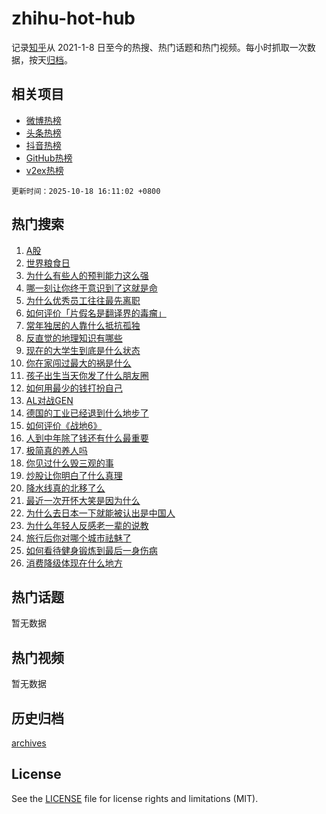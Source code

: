 # zhihu-hot-hub

记录[知乎](https://www.zhihu.com/)从 2021-1-8 日至今的热搜、热门话题和热门视频。每小时抓取一次数据，按天[归档](archives)。

## 相关项目

- [微博热榜](https://github.com/snaildev/weibo-hot-hub)
- [头条热榜](https://github.com/snaildev/toutiao-hot-hub)
- [抖音热榜](https://github.com/snaildev/douyin-hot-hub)
- [GitHub热榜](https://github.com/snaildev/github-hot-hub)
- [v2ex热榜](https://github.com/snaildev/v2ex-hot-hub)


`更新时间：2025-10-18 16:11:02 +0800`

## 热门搜索

1. [A股](https://www.zhihu.com/search?q=A%E8%82%A1)
1. [世界粮食日](https://www.zhihu.com/search?q=%E4%B8%96%E7%95%8C%E7%B2%AE%E9%A3%9F%E6%97%A5)
1. [为什么有些人的预判能力这么强](https://www.zhihu.com/search?q=%E4%B8%BA%E4%BB%80%E4%B9%88%E6%9C%89%E4%BA%9B%E4%BA%BA%E7%9A%84%E9%A2%84%E5%88%A4%E8%83%BD%E5%8A%9B%E8%BF%99%E4%B9%88%E5%BC%BA)
1. [哪一刻让你终于意识到了这就是命](https://www.zhihu.com/search?q=%E5%93%AA%E4%B8%80%E5%88%BB%E8%AE%A9%E4%BD%A0%E7%BB%88%E4%BA%8E%E6%84%8F%E8%AF%86%E5%88%B0%E4%BA%86%E8%BF%99%E5%B0%B1%E6%98%AF%E5%91%BD)
1. [为什么优秀员工往往最先离职](https://www.zhihu.com/search?q=%E4%B8%BA%E4%BB%80%E4%B9%88%E4%BC%98%E7%A7%80%E5%91%98%E5%B7%A5%E5%BE%80%E5%BE%80%E6%9C%80%E5%85%88%E7%A6%BB%E8%81%8C)
1. [如何评价「片假名是翻译界的毒瘤」](https://www.zhihu.com/search?q=%E5%A6%82%E4%BD%95%E8%AF%84%E4%BB%B7%E3%80%8C%E7%89%87%E5%81%87%E5%90%8D%E6%98%AF%E7%BF%BB%E8%AF%91%E7%95%8C%E7%9A%84%E6%AF%92%E7%98%A4%E3%80%8D)
1. [常年独居的人靠什么抵抗孤独](https://www.zhihu.com/search?q=%E5%B8%B8%E5%B9%B4%E7%8B%AC%E5%B1%85%E7%9A%84%E4%BA%BA%E9%9D%A0%E4%BB%80%E4%B9%88%E6%8A%B5%E6%8A%97%E5%AD%A4%E7%8B%AC)
1. [反直觉的地理知识有哪些](https://www.zhihu.com/search?q=%E5%8F%8D%E7%9B%B4%E8%A7%89%E7%9A%84%E5%9C%B0%E7%90%86%E7%9F%A5%E8%AF%86%E6%9C%89%E5%93%AA%E4%BA%9B)
1. [现在的大学生到底是什么状态](https://www.zhihu.com/search?q=%E7%8E%B0%E5%9C%A8%E7%9A%84%E5%A4%A7%E5%AD%A6%E7%94%9F%E5%88%B0%E5%BA%95%E6%98%AF%E4%BB%80%E4%B9%88%E7%8A%B6%E6%80%81)
1. [你在家闯过最大的祸是什么](https://www.zhihu.com/search?q=%E4%BD%A0%E5%9C%A8%E5%AE%B6%E9%97%AF%E8%BF%87%E6%9C%80%E5%A4%A7%E7%9A%84%E7%A5%B8%E6%98%AF%E4%BB%80%E4%B9%88)
1. [孩子出生当天你发了什么朋友圈](https://www.zhihu.com/search?q=%E5%AD%A9%E5%AD%90%E5%87%BA%E7%94%9F%E5%BD%93%E5%A4%A9%E4%BD%A0%E5%8F%91%E4%BA%86%E4%BB%80%E4%B9%88%E6%9C%8B%E5%8F%8B%E5%9C%88)
1. [如何用最少的钱打扮自己](https://www.zhihu.com/search?q=%E5%A6%82%E4%BD%95%E7%94%A8%E6%9C%80%E5%B0%91%E7%9A%84%E9%92%B1%E6%89%93%E6%89%AE%E8%87%AA%E5%B7%B1)
1. [AL对战GEN](https://www.zhihu.com/search?q=AL%E5%AF%B9%E6%88%98GEN)
1. [德国的工业已经退到什么地步了](https://www.zhihu.com/search?q=%E5%BE%B7%E5%9B%BD%E7%9A%84%E5%B7%A5%E4%B8%9A%E5%B7%B2%E7%BB%8F%E9%80%80%E5%88%B0%E4%BB%80%E4%B9%88%E5%9C%B0%E6%AD%A5%E4%BA%86)
1. [如何评价《战地6》](https://www.zhihu.com/search?q=%E5%A6%82%E4%BD%95%E8%AF%84%E4%BB%B7%E3%80%8A%E6%88%98%E5%9C%B06%E3%80%8B)
1. [人到中年除了钱还有什么最重要](https://www.zhihu.com/search?q=%E4%BA%BA%E5%88%B0%E4%B8%AD%E5%B9%B4%E9%99%A4%E4%BA%86%E9%92%B1%E8%BF%98%E6%9C%89%E4%BB%80%E4%B9%88%E6%9C%80%E9%87%8D%E8%A6%81)
1. [极简真的养人吗](https://www.zhihu.com/search?q=%E6%9E%81%E7%AE%80%E7%9C%9F%E7%9A%84%E5%85%BB%E4%BA%BA%E5%90%97)
1. [你见过什么毁三观的事](https://www.zhihu.com/search?q=%E4%BD%A0%E8%A7%81%E8%BF%87%E4%BB%80%E4%B9%88%E6%AF%81%E4%B8%89%E8%A7%82%E7%9A%84%E4%BA%8B)
1. [炒股让你明白了什么真理](https://www.zhihu.com/search?q=%E7%82%92%E8%82%A1%E8%AE%A9%E4%BD%A0%E6%98%8E%E7%99%BD%E4%BA%86%E4%BB%80%E4%B9%88%E7%9C%9F%E7%90%86)
1. [降水线真的北移了么](https://www.zhihu.com/search?q=%E9%99%8D%E6%B0%B4%E7%BA%BF%E7%9C%9F%E7%9A%84%E5%8C%97%E7%A7%BB%E4%BA%86%E4%B9%88)
1. [最近一次开怀大笑是因为什么](https://www.zhihu.com/search?q=%E6%9C%80%E8%BF%91%E4%B8%80%E6%AC%A1%E5%BC%80%E6%80%80%E5%A4%A7%E7%AC%91%E6%98%AF%E5%9B%A0%E4%B8%BA%E4%BB%80%E4%B9%88)
1. [为什么去日本一下就能被认出是中国人](https://www.zhihu.com/search?q=%E4%B8%BA%E4%BB%80%E4%B9%88%E5%8E%BB%E6%97%A5%E6%9C%AC%E4%B8%80%E4%B8%8B%E5%B0%B1%E8%83%BD%E8%A2%AB%E8%AE%A4%E5%87%BA%E6%98%AF%E4%B8%AD%E5%9B%BD%E4%BA%BA)
1. [为什么年轻人反感老一辈的说教](https://www.zhihu.com/search?q=%E4%B8%BA%E4%BB%80%E4%B9%88%E5%B9%B4%E8%BD%BB%E4%BA%BA%E5%8F%8D%E6%84%9F%E8%80%81%E4%B8%80%E8%BE%88%E7%9A%84%E8%AF%B4%E6%95%99)
1. [旅行后你对哪个城市祛魅了](https://www.zhihu.com/search?q=%E6%97%85%E8%A1%8C%E5%90%8E%E4%BD%A0%E5%AF%B9%E5%93%AA%E4%B8%AA%E5%9F%8E%E5%B8%82%E7%A5%9B%E9%AD%85%E4%BA%86)
1. [如何看待健身锻炼到最后一身伤病](https://www.zhihu.com/search?q=%E5%A6%82%E4%BD%95%E7%9C%8B%E5%BE%85%E5%81%A5%E8%BA%AB%E9%94%BB%E7%82%BC%E5%88%B0%E6%9C%80%E5%90%8E%E4%B8%80%E8%BA%AB%E4%BC%A4%E7%97%85)
1. [消费降级体现在什么地方](https://www.zhihu.com/search?q=%E6%B6%88%E8%B4%B9%E9%99%8D%E7%BA%A7%E4%BD%93%E7%8E%B0%E5%9C%A8%E4%BB%80%E4%B9%88%E5%9C%B0%E6%96%B9)

## 热门话题

暂无数据

## 热门视频

暂无数据

## 历史归档

[archives](archives)

## License

See the [LICENSE](LICENSE) file for license rights and limitations (MIT).
